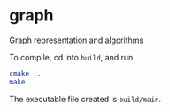 # graph
Graph representation and algorithms

To compile, cd into `build`, and run
```bash
cmake ..
make
```

The executable file created is `build/main`.
